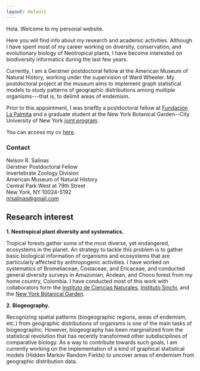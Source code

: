 ```yaml
---
layout: default
---
```


Hola. Welcome to my personal website.

Here you will find info about my research and academic activities. Although I have spent most of my career working on diversity, conservation, and evolutionary biology of Neotropical plants, I have become interested on biodiversity informatics during the last few years.

Currently, I am a Gerstner postdoctoral fellow at the American Museum of Natural History, working under the supervision of Ward Wheeler.
My postdoctoral project at the museum aims to implement graph statistical models to study patterns of geographic distributions among multiple organisms---that is, to delimit areas of endemism.

Prior to this appointment, I was brieftly a postdoctoral fellow at [Fundación La Palmita](http://lapalmita.com.co/pagina/) and a graduate student at the New York Botanical Garden--City University of New York [joint program](http://www.nybg.org/science-new/about/CMP-Graduate-Studies.php).

You can access my cv [here](nrsalinas_cv.pdf).

### Contact

Nelson R. Salinas  
Gerstner Postdoctoral Fellow  
Invertebrate Zoology Division  
American Museum of Natural History  	
Central Park West at 79th Street  
New York, NY 10024-5192  
nrsalinas@gmail.com

## Research interest

__1. Neotropical plant diversity and systematics.__

Tropical forests gather some of the most diverse, yet endangered, ecosystems in the planet. An strategy to tackle this problem is to gather basic biological information of organisms and ecosystems that are particularly affected by anthropogenic activities. I have worked on systematics of Bromeliaceae, Costaceae, and Ericaceae, and conducted general diversity surveys in Amazonian, Andean, and Choco forest from my home country, Colombia. I have conducted most of this work with collaborators form the [Instituto de Ciencias Naturales](http://ciencias.bogota.unal.edu.co/icn/ "ICN"), [Instituto Sinchi](http://www.sinchi.org.co/), and the [New York Botanical Garden](http://www.nybg.org/science-new/).

__2. Biogeography.__

Recognizing spatial patterns (biogeographic regions, areas of endemism, etc.) from geographic distributions of organisms is one of the main tasks of biogeographic. However, biogeography has been marginalized from the statistical revolution that has recently transformed other subdisciplines of comparative biology. As a way to contribute towards such goals, I am currently working on the implementation of a kind of graphical statistical models (Hidden Markov Random Fields) to uncover areas of endemism from geographic distribution data.
